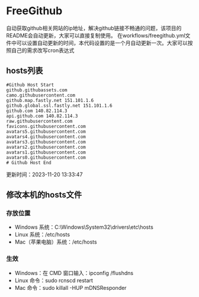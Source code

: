 # FreeGithub
自动获取github相关网站的ip地址，解决github链接不畅通的问题，该项目的README会自动更新，大家可以直接复制使用。
在workflows/freegithub.yml文件中可以设置自动更新的时间，本代码设置的是一个月自动更新一次。大家可以按照自己的需求改写cron表达式

## hosts列表
```base
#Github Host Start
github.githubassets.com 
camo.githubusercontent.com 
github.map.fastly.net 151.101.1.6
github.global.ssl.fastly.net 151.101.1.6
github.com 140.82.114.3
api.github.com 140.82.114.3
raw.githubusercontent.com 
favicons.githubusercontent.com 
avatars5.githubusercontent.com 
avatars4.githubusercontent.com 
avatars3.githubusercontent.com 
avatars2.githubusercontent.com 
avatars1.githubusercontent.com 
avatars0.githubusercontent.com 
# Github Host End
```

更新时间：2023-11-20 13:33:47

## 修改本机的hosts文件
### 存放位置
* Windows 系统：C:\Windows\System32\drivers\etc\hosts
* Linux 系统：/etc/hosts
* Mac（苹果电脑）系统：/etc/hosts

### 生效
* Windows：在 CMD 窗口输入：ipconfig /flushdns
* Linux 命令：sudo rcnscd restart
* Mac 命令：sudo killall -HUP mDNSResponder